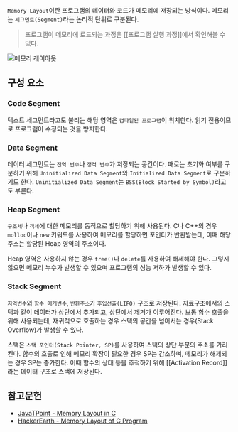 `Memory Layout`이란 프로그램의 데이터와 코드가 메모리에 저장되는 방식이다. 메모리는 `세그먼트(Segment)`라는 논리적 단위로 구분된다.

> 프로그램이 메모리에 로드되는 과정은 [[프로그램 실행 과정]]에서 확인해볼 수 있다.

![메모리 레이아웃](https://he-s3.s3.amazonaws.com/media/uploads/383f472.png)

구성 요소
---

### Code Segment

텍스트 세그먼트라고도 불리는 해당 영역은 `컴파일된 프로그램`이 위치한다. 읽기 전용이므로 프로그램이 수정되는 것을 방지한다.

### Data Segment

데이터 세그먼트는 `전역 변수`나 `정적 변수`가 저장되는 공간이다. 때로는 초기화 여부를 구분하기 위해 `Uninitialized Data Segment`와 `Initialized Data Segment`로 구분하기도 한다. `Uninitialized Data Segment`는 `BSS(Block Started by Symbol)`라고도 부른다.

### Heap Segment

`구조체`나 `객체`에 대한 메모리를 동적으로 할당하기 위해 사용된다. C나 C++의 경우 `molloc`이나 `new` 키워드를 사용하여 메모리를 할당하면 포인터가 반환받는데, 이때 해당 주소는 할당된 Heap 영역의 주소이다.

Heap 영역은 사용하지 않는 경우 `free()`나 `delete`를 사용하여 해제해야 한다. 그렇지 않으면 메모리 누수가 발생할 수 있으며 프로그램의 성능 저하가 발생할 수 있다.

### Stack Segment

`지역변수`와 `함수 매개변수`, `반환주소`가 `후입선출(LIFO)` 구조로 저장된다. 자료구조에서의 스택과 같이 데이터가 상단에서 추가되고, 상단에서 제거가 이루어진다. 보통 함수 호출을 위해 사용되는데, 재귀적으로 호출하는 경우 스택의 공간을 넘어서는 경우(Stack Overflow)가 발생할 수 있다.

스택은 `스택 포인터(Stack Pointer, SP)`를 사용하여 스택의 상단 부분의 주소를 가리킨다. 함수의 호출로 인해 메모리 확장이 필요한 경우 SP는 감소하며, 메모리가 해제되는 경우 SP는 증가한다. 이때 함수의 상태 등을 추적하기 위해 [[Activation Record]]라는 데이터 구조로 스택에 저장된다.

참고문헌
---

- [JavaTPoint - Memory Layout in C](https://www.javatpoint.com/memory-layout-in-c)
- [HackerEarth - Memory Layout of C Program](https://www.hackerearth.com/practice/notes/memory-layout-of-c-program/)